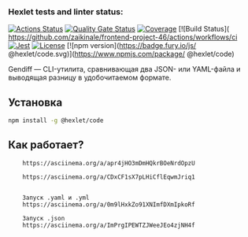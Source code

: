 ### Hexlet tests and linter status:
[![Actions Status](https://github.com/zaikinale/frontend-project-46/actions/workflows/hexlet-check.yml/badge.svg)](https://github.com/zaikinale/frontend-project-46/actions)
[![Quality Gate Status](https://sonarcloud.io/api/project_badges/measure?project=zaikinale_frontend-project-46&metric=alert_status)](https://sonarcloud.io/summary/new_code?id=zaikinale_frontend-project-46)
[![Coverage]( https://sonarcloud.io/api/project_badges/measure?project=zaikinale_frontend-project-46&metric=coverage)]( https://sonarcloud.io/dashboard?id=zaikinale_frontend-project-46)
[![Build Status]( https://github.com/zaikinale/frontend-project-46/actions/workflows/ci
[![Jest]( https://img.shields.io/badge/tested_with-jest-9c1d47 )](https://jestjs.io/ )
[![License](https://img.shields.io/github/license/zaikinale/frontend-project-46 )](https://opensource.org/licenses/MIT )
[![npm version](https://badge.fury.io/js/ @hexlet/code.svg)](https://www.npmjs.com/package/ @hexlet/code)

Gendiff — CLI-утилита, сравнивающая два JSON- или YAML-файла и выводящая разницу в удобочитаемом формате.

## Установка

```bash
npm install -g @hexlet/code
```

## Как работает?

``` Options
    https://asciinema.org/a/apr4jHO3mDmHQkrBOeNrdOpzU
```
``` Version
    https://asciinema.org/a/CDxCF1sX7pLHiCflEqwmJriq1
```

```Примеры запуска

    Запуск .yaml и .yml
    https://asciinema.org/a/0m9lHxkZo91XNImfDXmIpkoRf

    Запуск .json
    https://asciinema.org/a/ImPrgIPEWTZJWeeJEo4zjNH4f
```